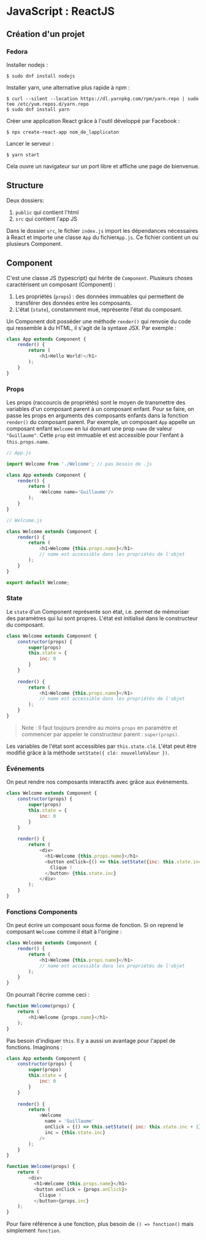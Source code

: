 # JavaScript : ReactJS

## Création d'un projet

### Fedora

Installer nodejs :

```
$ sudo dnf install nodejs
```

Installer yarn, une alternative plus rapide à npm :
```
$ curl --silent --location https://dl.yarnpkg.com/rpm/yarn.repo | sudo tee /etc/yum.repos.d/yarn.repo
$ sudo dnf install yarn
```

Créer une application React grâce à l'outil développé par Facebook :

```
$ npx create-react-app nom_de_lapplicaton
```

Lancer le serveur :

```
$ yarn start
```

Cela ouvre un navigateur sur un port libre et affiche une page de bienvenue.

## Structure

Deux dossiers:

1. `public` qui contient l'html
2. `src` qui contient l'app JS

Dans le dossier `src`, le fichier `index.js` import les dépendances nécessaires
à React et importe une classe `App` du fichier`App.js`. Ce fichier contient un
ou plusieurs Component.

## Component
C'est une classe JS (typescript) qui hérite de `Component`. Plusieurs choses
caractérisent un composant (Component) :

1. Les propriétés (`props`) : des données immuables qui permettent de transférer 
   des données entre les composants.
2. L'état (`state`), constamment mué, représente l'état du composant.

Un Component doit posséder une méthode `render()` qui renvoie du code qui ressemble
à du HTML, il s'agit de la syntaxe JSX. Par exemple :


```js
class App extends Component {
    render() {
        return (
            <h1>Hello World!</h1>
        );
    }
}
```

### Props

Les props (raccourcis de propriétés) sont le moyen de transmettre des variables
d'un composant parent à un composant enfant. Pour se faire, on passe les props
en arguments des composants enfants dans la fonction `render()` du composant
parent. Par exemple, un composant `App` appelle un composant enfant `Welcome`
en lui donnant une prop `name` de valeur `"Guillaume"`. Cette `prop` est immuable
et est accessible pour l'enfant à `this.props.name`.

```js
// App.js

import Welcome from './Welcome'; // pas besoin de .js

class App extends Component {
    render() {
        return (
            <Welcome name='Guillaume'/>
        );
    }
}

// Welcome.js

class Welcome extends Component {
    render() {
        return (
            <h1>Welcome {this.props.name}</h1>
            // name est accessible dans les propriétés de l'objet
        );
    }
}

export default Welcome;
```

### State

Le `state` d'un Component représente son état, i.e. permet de mémoriser des
paramètres qui lui sont propres. L'état est initialisé dans le constructeur 
du composant.

```javascript
class Welcome extends Component {
    constructor(props) {
        super(props)
        this.state = {
            inc: 0
        }
    }
    
    render() {
        return (
            <h1>Welcome {this.props.name}</h1>
            // name est accessible dans les propriétés de l'objet
        );
    }
}
```
> Note : Il faut toujours prendre au moins `props` en paramètre et commencer
  par appeler le constructeur parent : `super(props)`.
  
Les variables de l'état sont accessibles par `this.state.clé`. L'état peut être modifié grâce à la méthode `setState({ clé: nouvelleValeur })`.

### Événements

On peut rendre nos composants interactifs avec grâce aux événements.

```javascript
class Welcome extends Component {
    constructor(props) {
        super(props)
        this.state = {
            inc: 0
        }
    }
    
    render() {
        return (
            <div>
              <h1>Welcome {this.props.name}</h1>
              <button onClick={() => this.setState({inc: this.state.inc + 1})}>
                Clique !
              </button> {this.state.inc}
            </div>
        );
    }
}
```

### Fonctions Components

On peut écrire un composant sous forme de fonction. Si on reprend le composant `Welcome` comme il était à l'origine :

```javascript
class Welcome extends Component {
    render() {
        return (
            <h1>Welcome {this.props.name}</h1>
            // name est accessible dans les propriétés de l'objet
        );
    }
}
```

On pourrait l'écrire comme ceci :

```javascript
function Welcome(props) {
    return (
        <h1>Welcome {props.name}</h1>
    );
}
```

Pas besoin d'indiquer `this`. Il y a aussi un avantage pour l'appel de fonctions.
Imaginons :

```js
class App extends Component {
    constructor(props) {
        super(props)
        this.state = {
            inc: 0
        }
    }
    
    render() {
        return (
            <Welcome 
              name = 'Guillaume'
              onClick = {() => this.setState({ inc: this.state.inc + 1})}
              inc = {this.state.inc}
            />
        );
    }
}

function Welcome(props) {
    return (
        <div>
          <h1>Welcome {this.props.name}</h1>
          <button onClick = {props.onClick}>
            Clique !
          </button>{props.inc}
    );
}
```

Pour faire référence à une fonction, plus besoin de `() => fonction()` mais simplement `fonction`.
